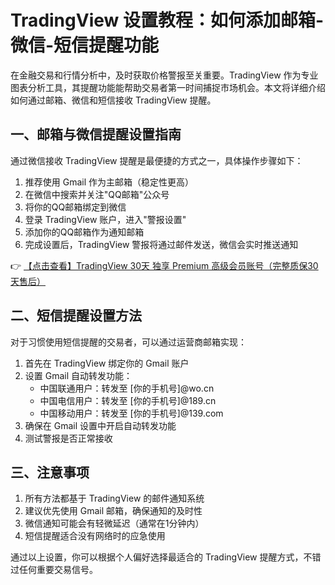 # TradingView 设置教程：如何添加邮箱-微信-短信提醒功能

在金融交易和行情分析中，及时获取价格警报至关重要。TradingView 作为专业图表分析工具，其提醒功能能帮助交易者第一时间捕捉市场机会。本文将详细介绍如何通过邮箱、微信和短信接收 TradingView 提醒。

## 一、邮箱与微信提醒设置指南

通过微信接收 TradingView 提醒是最便捷的方式之一，具体操作步骤如下：

1. 推荐使用 Gmail 作为主邮箱（稳定性更高）
2. 在微信中搜索并关注"QQ邮箱"公众号
3. 将你的QQ邮箱绑定到微信
4. 登录 TradingView 账户，进入"警报设置"
5. 添加你的QQ邮箱作为通知邮箱
6. 完成设置后，TradingView 警报将通过邮件发送，微信会实时推送通知

👉 [【点击查看】TradingView 30天 独享 Premium 高级会员账号（完整质保30天售后）](https://bit.ly/TradingView-Pro)

## 二、短信提醒设置方法

对于习惯使用短信提醒的交易者，可以通过运营商邮箱实现：

1. 首先在 TradingView 绑定你的 Gmail 账户
2. 设置 Gmail 自动转发功能：
   - 中国联通用户：转发至 [你的手机号]@wo.cn
   - 中国电信用户：转发至 [你的手机号]@189.cn
   - 中国移动用户：转发至 [你的手机号]@139.com
3. 确保在 Gmail 设置中开启自动转发功能
4. 测试警报是否正常接收

## 三、注意事项

1. 所有方法都基于 TradingView 的邮件通知系统
2. 建议优先使用 Gmail 邮箱，确保通知的及时性
3. 微信通知可能会有轻微延迟（通常在1分钟内）
4. 短信提醒适合没有网络时的应急使用

通过以上设置，你可以根据个人偏好选择最适合的 TradingView 提醒方式，不错过任何重要交易信号。